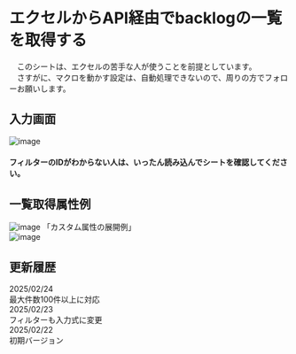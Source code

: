# エクセルからAPI経由でbacklogの一覧を取得する
　このシートは、エクセルの苦手な人が使うことを前提としています。   
　さすがに、マクロを動かす設定は、自動処理できないので、周りの方でフォローお願いします。  
## 入力画面
![image](https://github.com/user-attachments/assets/3f99356d-5e11-492e-a977-58100e4a5a4a)
#### フィルターのIDがわからない人は、いったん読み込んでシートを確認してください。
## 一覧取得属性例
![image](https://github.com/user-attachments/assets/2bb6a70b-a33c-4af0-86d4-63e6b8248b0d)
「カスタム属性の展開例」  
![image](https://github.com/user-attachments/assets/cd4a409c-491c-4156-be3e-d04c6b537eb3)

## 更新履歴 
2025/02/24  
最大件数100件以上に対応  
2025/02/23    
フィルターも入力式に変更  
2025/02/22  
初期バージョン
